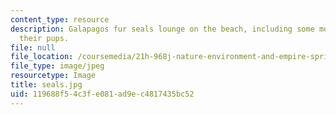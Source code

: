 ```yaml
---
content_type: resource
description: Galapagos fur seals lounge on the beach, including some mothers nursing
  their pups.
file: null
file_location: /coursemedia/21h-968j-nature-environment-and-empire-spring-2010/119688f54c3fe081ad9ec4817435bc52_seals.jpg
file_type: image/jpeg
resourcetype: Image
title: seals.jpg
uid: 119688f5-4c3f-e081-ad9e-c4817435bc52
---
```

